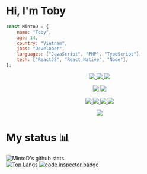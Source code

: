 # Hi, I'm Toby 

```javascript
const MintoD = {
    name: "Toby",
    age: 14,
    country: "Vietnam",
    jobs: "Developer",
    languages: ["JavaScript", "PHP", "TypeScript"],
    tech: ["ReactJS", "React Native", "Node"],
};
```

<p align="center"><a href="#">
  <img src="https://img.shields.io/badge/-JavaScript-20232a?logoColor=F0DB4F&logo=JavaScript"/>
  <img src="https://img.shields.io/badge/-TypeScript-20232a?logoColor=007acc&logo=TypeScript"/>
  <img src="https://img.shields.io/badge/-PHP-20232a?logoColor=8993be&logo=PHP"/>
</a></p>
<p align="center"><a href="#">
  <img src="https://img.shields.io/badge/-ReactJS-20232a?logoColor=61DBFB&logo=React"/>
  <img src="https://img.shields.io/badge/-NodeJS-20232a?logoColor=41B883&logo=Node.js"/>
</a></p><p align="center"><a href="#">
  <img src="https://img.shields.io/badge/-Ubuntu-20232a?logoColor=8a90c7&logo=Ubuntu"/>
  <img src="https://img.shields.io/badge/-Git-20232a?logoColor=8a90c7&logo=Git"/>
  <img src="https://img.shields.io/badge/-VSCode-20232a?logoColor=8a90c7&logo=visual-studio-code"/>
  <img src="https://img.shields.io/badge/-PhpStorm-20232a?logoColor=8a90c7&logo=PhpStorm"/>
</a></p>

<p align="center"><a href="#">
  <img src="https://img.shields.io/badge/-tobythedev7@outlook.com-20232a?logoColor=8a90c7&logo=microsoftoutlook"/>
</a></p>

# My status :bar_chart:

![MintoD's github stats](https://github-readme-stats.vercel.app/api?username=MintoD&show_icons=true&theme=react)  
[![Top Langs](https://github-readme-stats.vercel.app/api/top-langs/?username=MintoD&theme=react&layout=compact)](https://github.com/MintoD)
<a href="https://frontend.code-inspector.com/public/user/github/MintoD">
   <img src="https://code-inspector.com/public/badge/user/github/MintoD?style=dark" alt="code inspector badge" />
</a>  
